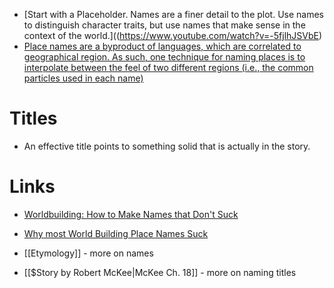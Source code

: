 * [Start with a Placeholder. Names are a finer detail to the plot. Use names to distinguish character traits, but use names that make sense in the context of the world.]((https://www.youtube.com/watch?v=-5fjlhJSVbE)
* [Place names are a byproduct of languages, which are correlated to geographical region. As such, one technique for naming places is to interpolate between the feel of two different regions (i.e., the common particles used in each name) ](https://www.youtube.com/watch?v=IFwTfCUY7x8)
# Titles
* An effective title points to something solid that is actually in the story.
# Links
* [Worldbuilding: How to Make Names that Don't Suck](https://www.youtube.com/watch?v=-5fjlhJSVbE)
* [Why most World Building Place Names Suck](https://www.youtube.com/watch?v=IFwTfCUY7x8)


* [[Etymology]] - more on names
* [[$Story by Robert McKee|McKee Ch. 18]] - more on naming titles
